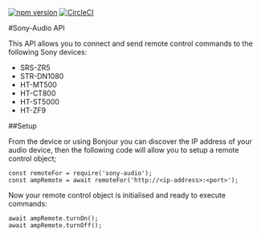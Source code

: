 [![npm version](https://badge.fury.io/js/sony-audio.svg)](https://badge.fury.io/js/sony-audio) [![CircleCI](https://circleci.com/gh/jozefdransfield/sony-audio.svg?style=svg)](https://circleci.com/gh/jozefdransfield/sony-audio) 

#Sony-Audio API

This API allows you to connect and send remote control commands to the following Sony devices:
   - SRS-ZR5 
   - STR-DN1080 
   - HT-MT500 
   - HT-CT800 
   - HT-ST5000 
   - HT-ZF9 

##Setup

From the device or using Bonjour you can discover the IP address of your audio device, then the following code will allow you to setup a remote control object;

    const remoteFor = require('sony-audio');
    const ampRemote = await remoteFor('http://<ip-address>:<port>');
    
   
Now your remote control object is initialised and ready to execute commands:

    await ampRemote.turnOn();
    await ampRemote.turnOff();

